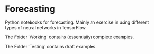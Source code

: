 # Forecasting

Python notebooks for forecasting.
Mainly an exercise in using different types of neural networks in TensorFlow.

The Folder 'Working' contains (essentially) complete examples.

The Folder 'Testing' contains draft examples.